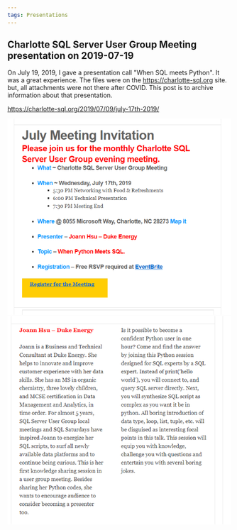 ```yaml
---
tags: Presentations
---
```


## Charlotte SQL Server User Group Meeting presentation on 2019-07-19 

On July 19, 2019, I gave a presentation call "When SQL meets Python". It was a great experience. The files were on the https://charlotte-sql.org site. but, all attachments were not there after COVID. This post is to archive information about that presentation.

https://charlotte-sql.org/2019/07/09/july-17th-2019/

![Archive Picture](/docs/assets/sql_meeting_1.png)
![Archive Picture](/docs/assets/sql_meeting_2.png)

